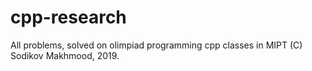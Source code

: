 # cpp-research
All problems, solved on olimpiad programming cpp classes in MIPT
(C) Sodikov Makhmood, 2019.

